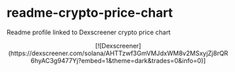 # readme-crypto-price-chart
Readme profile linked to Dexscreener crypto price chart

<div align="center">
  [![Dexscreener](https://dexscreener.com/solana/AHTTzwf3GmVMJdxWM8v2MSxyjZj8rQR6hyAC3g9477Yj?embed=1&theme=dark&trades=0&info=0)]
</div>
